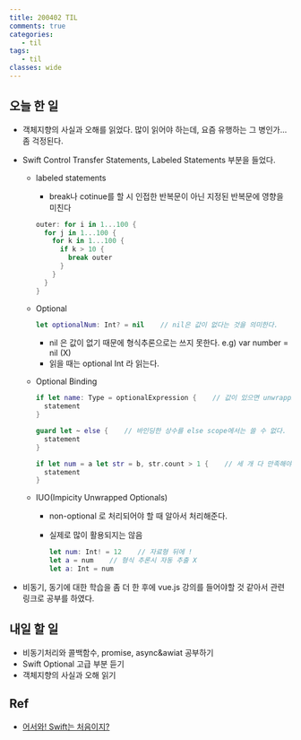 ```yaml
---
title: 200402 TIL
comments: true
categories:
   - til
tags:
   - til
classes: wide
---
```

## 오늘 한 일

- 객체지향의 사실과 오해를 읽었다. 많이 읽어야 하는데, 요즘 유행하는 그 병인가... 좀 걱정된다.
- Swift Control Transfer Statements, Labeled Statements 부분을 들었다.
  - labeled statements
    -  break나 cotinue를 할 시 인접한 반복문이 아닌 지정된 반복문에 영향을 미친다

    ```swift
    outer: for i in 1...100 {
      for j in 1...100 {
        for k in 1...100 {
          if k > 10 {
            break outer
          }
        }
      }
    }
    ```
    
  - Optional

    ```swift
    let optionalNum: Int? = nil    // nil은 값이 없다는 것을 의미한다.
    ```

    - nil 은 값이 없기 때문에 형식추론으로는 쓰지 못한다. e.g) var number = nil (X)
    - 읽을 때는 optional Int 라 읽는다.

  - Optional Binding

    ```swift
    if let name: Type = optionalExpression {    // 값이 있으면 unwrapping
      statement
    }
    
    guard let ~ else {    // 바인딩한 상수를 else scope에서는 쓸 수 없다.
      statement
    }
    
    if let num = a let str = b, str.count > 1 {    // 세 개 다 만족해야 됨
      statement
    }
    ```

  - IUO(Impicity Unwrapped Optionals)
    - non-optional 로 처리되어야 할 때 알아서 처리해준다.
    - 실제로 많이 활용되지는 않음

      ```swift
      let num: Int! = 12    // 자료형 뒤에 !
      let a = num    // 형식 추론시 자동 추출 X
      let a: Int = num 
      ```

- 비동기, 동기에 대한 학습을 좀 더 한 후에 vue.js 강의를 들어야할 것 같아서 관련 링크로 공부를 하였다.

## 내일 할 일

- 비동기처리와 콜백함수, promise, async&awiat 공부하기
- Swift Optional 고급 부분 듣기
- 객체지향의 사실과 오해 읽기

## Ref

- [어서와! Swift는 처음이지?](https://programmers.co.kr/learn/courses/9873)

